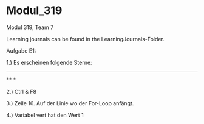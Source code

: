 # Modul_319
Modul 319, Team 7

Learning journals can be found in the LearningJournals-Folder.

Aufgabe E1:
 
1.) Es erscheinen folgende Sterne: 
***
**
*

2.) Ctrl & F8

3.) Zeile 16. Auf der Linie wo der For-Loop anfängt. 

4.) Variabel vert hat den Wert 1